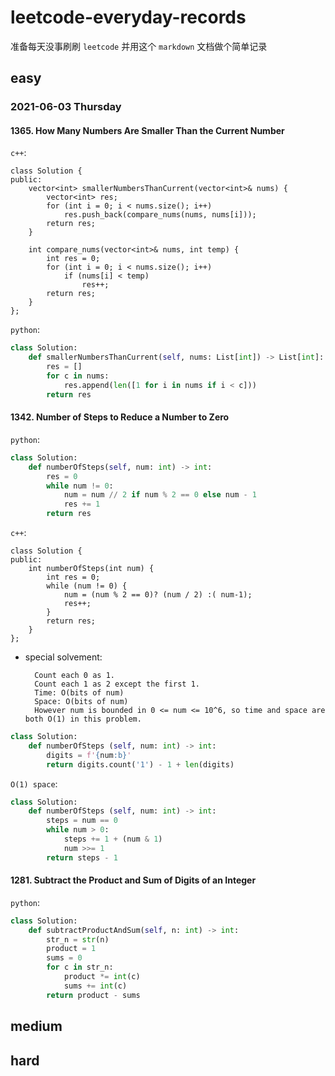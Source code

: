 # leetcode-everyday-records

准备每天没事刷刷 `leetcode` 并用这个 `markdown` 文档做个简单记录

[comment]: <> (-------------------------------------------------------------)
## easy

### 2021-06-03 Thursday

#### 1365. How Many Numbers Are Smaller Than the Current Number

`c++`:

```
class Solution {
public:
    vector<int> smallerNumbersThanCurrent(vector<int>& nums) {
        vector<int> res;
        for (int i = 0; i < nums.size(); i++)
            res.push_back(compare_nums(nums, nums[i]));
        return res;
    }
    
    int compare_nums(vector<int>& nums, int temp) {
        int res = 0;
        for (int i = 0; i < nums.size(); i++)
            if (nums[i] < temp)
                res++;
        return res;
    }
};
```

`python`:

```python
class Solution:
    def smallerNumbersThanCurrent(self, nums: List[int]) -> List[int]:
        res = []
        for c in nums:
            res.append(len([1 for i in nums if i < c]))
        return res
```

#### 1342. Number of Steps to Reduce a Number to Zero

`python`:

```python
class Solution:
    def numberOfSteps(self, num: int) -> int:
        res = 0
        while num != 0:
            num = num // 2 if num % 2 == 0 else num - 1
            res += 1
        return res
```

`c++`:
```
class Solution {
public:
    int numberOfSteps(int num) {
        int res = 0;
        while (num != 0) {
            num = (num % 2 == 0)? (num / 2) :( num-1);
            res++;
        }
        return res;
    }
};
```
* special solvement:
  
        Count each 0 as 1.
        Count each 1 as 2 except the first 1.
        Time: O(bits of num)
        Space: O(bits of num)
        However num is bounded in 0 <= num <= 10^6, so time and space are both O(1) in this problem.

```python
class Solution:
    def numberOfSteps (self, num: int) -> int:
        digits = f'{num:b}'
        return digits.count('1') - 1 + len(digits)
```
`O(1) space`:
```python
class Solution:
    def numberOfSteps (self, num: int) -> int:
        steps = num == 0
        while num > 0:
            steps += 1 + (num & 1)
            num >>= 1
        return steps - 1
```


#### 1281. Subtract the Product and Sum of Digits of an Integer

`python`:
```python
class Solution:
    def subtractProductAndSum(self, n: int) -> int:
        str_n = str(n)
        product = 1
        sums = 0
        for c in str_n:
            product *= int(c)
            sums += int(c)
        return product - sums
```

[comment]: <> (-------------------------------------------------------------)
## medium


[comment]: <> (-------------------------------------------------------------)
## hard
